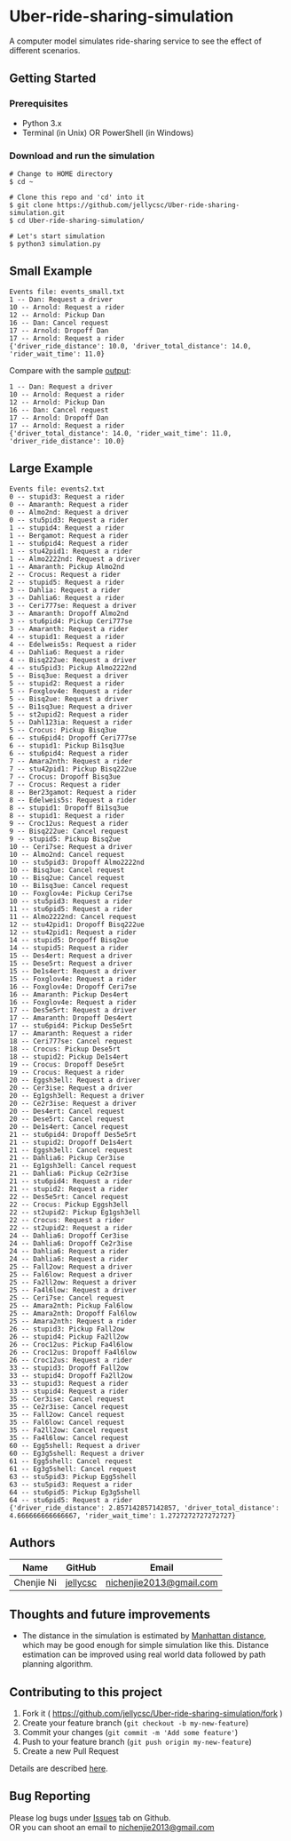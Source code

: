 # Uber-ride-sharing-simulation
A computer model simulates ride-sharing service to see the effect of different scenarios.

## Getting Started

### Prerequisites

* Python 3.x
* Terminal (in Unix) OR PowerShell (in Windows)

### Download and run the simulation
```
# Change to HOME directory
$ cd ~

# Clone this repo and 'cd' into it
$ git clone https://github.com/jellycsc/Uber-ride-sharing-simulation.git
$ cd Uber-ride-sharing-simulation/

# Let's start simulation
$ python3 simulation.py
```

## Small Example
```
Events file: events_small.txt
1 -- Dan: Request a driver
10 -- Arnold: Request a rider
12 -- Arnold: Pickup Dan
16 -- Dan: Cancel request
17 -- Arnold: Dropoff Dan
17 -- Arnold: Request a rider
{'driver_ride_distance': 10.0, 'driver_total_distance': 14.0, 'rider_wait_time': 11.0}
```
Compare with the sample [output](output_small.txt):
```
1 -- Dan: Request a driver
10 -- Arnold: Request a rider
12 -- Arnold: Pickup Dan
16 -- Dan: Cancel request
17 -- Arnold: Dropoff Dan
17 -- Arnold: Request a rider
{'driver_total_distance': 14.0, 'rider_wait_time': 11.0, 'driver_ride_distance': 10.0}
```

## Large Example
```
Events file: events2.txt
0 -- stupid3: Request a rider
0 -- Amaranth: Request a rider
0 -- Almo2nd: Request a driver
0 -- stu5pid3: Request a rider
1 -- stupid4: Request a rider
1 -- Bergamot: Request a rider
1 -- stu6pid4: Request a rider
1 -- stu42pid1: Request a rider
1 -- Almo2222nd: Request a driver
1 -- Amaranth: Pickup Almo2nd
2 -- Crocus: Request a rider
2 -- stupid5: Request a rider
3 -- Dahlia: Request a rider
3 -- Dahlia6: Request a rider
3 -- Ceri777se: Request a driver
3 -- Amaranth: Dropoff Almo2nd
3 -- stu6pid4: Pickup Ceri777se
3 -- Amaranth: Request a rider
4 -- stupid1: Request a rider
4 -- Edelweis5s: Request a rider
4 -- Dahlia6: Request a rider
4 -- Bisq222ue: Request a driver
4 -- stu5pid3: Pickup Almo2222nd
5 -- Bisq3ue: Request a driver
5 -- stupid2: Request a rider
5 -- Foxglov4e: Request a rider
5 -- Bisq2ue: Request a driver
5 -- Bi1sq3ue: Request a driver
5 -- st2upid2: Request a rider
5 -- Dahl123ia: Request a rider
5 -- Crocus: Pickup Bisq3ue
6 -- stu6pid4: Dropoff Ceri777se
6 -- stupid1: Pickup Bi1sq3ue
6 -- stu6pid4: Request a rider
7 -- Amara2nth: Request a rider
7 -- stu42pid1: Pickup Bisq222ue
7 -- Crocus: Dropoff Bisq3ue
7 -- Crocus: Request a rider
8 -- Ber23gamot: Request a rider
8 -- Edelweis5s: Request a rider
8 -- stupid1: Dropoff Bi1sq3ue
8 -- stupid1: Request a rider
9 -- Croc12us: Request a rider
9 -- Bisq222ue: Cancel request
9 -- stupid5: Pickup Bisq2ue
10 -- Ceri7se: Request a driver
10 -- Almo2nd: Cancel request
10 -- stu5pid3: Dropoff Almo2222nd
10 -- Bisq3ue: Cancel request
10 -- Bisq2ue: Cancel request
10 -- Bi1sq3ue: Cancel request
10 -- Foxglov4e: Pickup Ceri7se
10 -- stu5pid3: Request a rider
11 -- stu6pid5: Request a rider
11 -- Almo2222nd: Cancel request
12 -- stu42pid1: Dropoff Bisq222ue
12 -- stu42pid1: Request a rider
14 -- stupid5: Dropoff Bisq2ue
14 -- stupid5: Request a rider
15 -- Des4ert: Request a driver
15 -- Dese5rt: Request a driver
15 -- De1s4ert: Request a driver
15 -- Foxglov4e: Request a rider
16 -- Foxglov4e: Dropoff Ceri7se
16 -- Amaranth: Pickup Des4ert
16 -- Foxglov4e: Request a rider
17 -- Des5e5rt: Request a driver
17 -- Amaranth: Dropoff Des4ert
17 -- stu6pid4: Pickup Des5e5rt
17 -- Amaranth: Request a rider
18 -- Ceri777se: Cancel request
18 -- Crocus: Pickup Dese5rt
18 -- stupid2: Pickup De1s4ert
19 -- Crocus: Dropoff Dese5rt
19 -- Crocus: Request a rider
20 -- Eggsh3ell: Request a driver
20 -- Cer3ise: Request a driver
20 -- Eg1gsh3ell: Request a driver
20 -- Ce2r3ise: Request a driver
20 -- Des4ert: Cancel request
20 -- Dese5rt: Cancel request
20 -- De1s4ert: Cancel request
21 -- stu6pid4: Dropoff Des5e5rt
21 -- stupid2: Dropoff De1s4ert
21 -- Eggsh3ell: Cancel request
21 -- Dahlia6: Pickup Cer3ise
21 -- Eg1gsh3ell: Cancel request
21 -- Dahlia6: Pickup Ce2r3ise
21 -- stu6pid4: Request a rider
21 -- stupid2: Request a rider
22 -- Des5e5rt: Cancel request
22 -- Crocus: Pickup Eggsh3ell
22 -- st2upid2: Pickup Eg1gsh3ell
22 -- Crocus: Request a rider
22 -- st2upid2: Request a rider
24 -- Dahlia6: Dropoff Cer3ise
24 -- Dahlia6: Dropoff Ce2r3ise
24 -- Dahlia6: Request a rider
24 -- Dahlia6: Request a rider
25 -- Fall2ow: Request a driver
25 -- Fal6low: Request a driver
25 -- Fa2ll2ow: Request a driver
25 -- Fa4l6low: Request a driver
25 -- Ceri7se: Cancel request
25 -- Amara2nth: Pickup Fal6low
25 -- Amara2nth: Dropoff Fal6low
25 -- Amara2nth: Request a rider
26 -- stupid3: Pickup Fall2ow
26 -- stupid4: Pickup Fa2ll2ow
26 -- Croc12us: Pickup Fa4l6low
26 -- Croc12us: Dropoff Fa4l6low
26 -- Croc12us: Request a rider
33 -- stupid3: Dropoff Fall2ow
33 -- stupid4: Dropoff Fa2ll2ow
33 -- stupid3: Request a rider
33 -- stupid4: Request a rider
35 -- Cer3ise: Cancel request
35 -- Ce2r3ise: Cancel request
35 -- Fall2ow: Cancel request
35 -- Fal6low: Cancel request
35 -- Fa2ll2ow: Cancel request
35 -- Fa4l6low: Cancel request
60 -- Egg5shell: Request a driver
60 -- Eg3g5shell: Request a driver
61 -- Egg5shell: Cancel request
61 -- Eg3g5shell: Cancel request
63 -- stu5pid3: Pickup Egg5shell
63 -- stu5pid3: Request a rider
64 -- stu6pid5: Pickup Eg3g5shell
64 -- stu6pid5: Request a rider
{'driver_ride_distance': 2.857142857142857, 'driver_total_distance': 4.666666666666667, 'rider_wait_time': 1.2727272727272727}
```

## Authors

| Name             | GitHub                                     | Email
| ---------------- | ------------------------------------------ | -------------------------
| Chenjie Ni       | [jellycsc](https://github.com/jellycsc)    | nichenjie2013@gmail.com

## Thoughts and future improvements

* The distance in the simulation is estimated by [Manhattan distance](https://en.wikipedia.org/wiki/Taxicab_geometry), which may be good enough for simple simulation like this. Distance estimation can be improved using real world data followed by path planning algorithm.

## Contributing to this project

1. Fork it ( https://github.com/jellycsc/Uber-ride-sharing-simulation/fork )
2. Create your feature branch (`git checkout -b my-new-feature`)
3. Commit your changes (`git commit -m 'Add some feature'`)
4. Push to your feature branch (`git push origin my-new-feature`)
5. Create a new Pull Request

Details are described [here](https://git-scm.com/book/en/v2/GitHub-Contributing-to-a-Project).

## Bug Reporting
Please log bugs under [Issues](https://github.com/jellycsc/Uber-ride-sharing-simulation/issues) tab on Github.  
OR you can shoot an email to <nichenjie2013@gmail.com>
